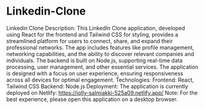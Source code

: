 # Linkedin-Clone
Linkedin Clone Description:
This LinkedIn Clone application, developed using React for the frontend and Tailwind CSS for styling, provides a streamlined platform for users to connect, share, and expand their professional networks. The app includes features like profile management, networking capabilities, and the ability to discover relevant companies and individuals.
The backend is built on Node.js, supporting real-time data processing, user management, and other essential services. The application is designed with a focus on user experience, ensuring responsiveness across all devices for optimal engagement.
Technologies:
Frontend: React, Tailwind CSS
Backend: Node.js
Deployment:
The application is currently deployed on Netlify: https://jolly-salmiakki-525a09.netlify.app/
Note: For the best experience, please open this application on a desktop browser.



